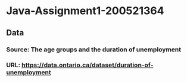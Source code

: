 # Java-Assignment1-200521364
## Data
### Source: The age groups and the duration of unemployment
### URL: https://data.ontario.ca/dataset/duration-of-unemployment
